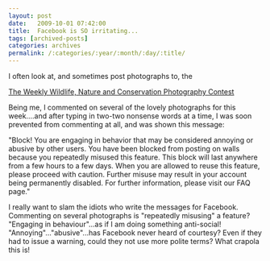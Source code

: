 ```yaml
---
layout: post
date:	2009-10-01 07:42:00
title:  Facebook is SO irritating...
tags: [archived-posts]
categories: archives
permalink: /:categories/:year/:month/:day/:title/
---
```

I often look at, and sometimes post photographs to, the 

<a href="http://www.facebook.com/photo_search.php?oid=128258994408&view=all#/photo.php?pid=2671968&op=1&o=all&view=all&subj=128258994408&aid=-1&oid=128258994408&id=587058877">The Weekly Wildlife, Nature and Conservation Photography Contest</a>

Being me, I commented on several of the lovely photographs for this week....and after typing in two-two nonsense words at a time, I was soon prevented from commenting at all, and was shown this message:


"Block! You are engaging in behavior that may be considered annoying or abusive by other users.
You have been blocked from posting on walls because you repeatedly misused this feature. This block will last anywhere from a few hours to a few days. When you are allowed to reuse this feature, please proceed with caution. Further misuse may result in your account being permanently disabled. For further information, please visit our FAQ page."



I really want to slam the idiots who write the messages for Facebook. Commenting on several photographs is "repeatedly misusing" a feature? "Engaging in behaviour"...as if I am doing something anti-social! "Annoying"..."abusive"...has Facebook never heard of courtesy? Even if they had to issue a warning, could they not use more polite terms? What crapola this is!
